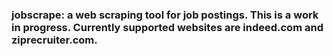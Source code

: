 ### jobscrape: a web scraping tool for job postings. This is a work in progress. Currently supported websites are indeed.com and ziprecruiter.com.

